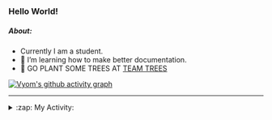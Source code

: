 ### Hello World!

##### About:
- Currently I am a student.
- 🌱 I’m learning how to make better documentation.
- 🌱 GO PLANT SOME TREES AT [TEAM TREES](https://teamtrees.org/)

[![Vyom's github activity graph](https://activity-graph.herokuapp.com/graph?username=Vyvy-vi)](https://github.com/ashutosh00710/github-readme-activity-graph)

---
<details>
  <summary>:zap: My Activity:</summary>
  
<!--START_SECTION:waka-->
![Code Time](http://img.shields.io/badge/Code%20Time-884%20hrs%2030%20mins-blue)

**I'm a Night 🦉** 

```text
🌞 Morning    94 commits     ███░░░░░░░░░░░░░░░░░░░░░░   11.66% 
🌆 Daytime    217 commits    ██████░░░░░░░░░░░░░░░░░░░   26.92% 
🌃 Evening    268 commits    ████████░░░░░░░░░░░░░░░░░   33.25% 
🌙 Night      227 commits    ███████░░░░░░░░░░░░░░░░░░   28.16%

```
📅 **I'm Most Productive on Sunday** 

```text
Monday       124 commits    ███░░░░░░░░░░░░░░░░░░░░░░   15.38% 
Tuesday      125 commits    ████░░░░░░░░░░░░░░░░░░░░░   15.51% 
Wednesday    104 commits    ███░░░░░░░░░░░░░░░░░░░░░░   12.9% 
Thursday     112 commits    ███░░░░░░░░░░░░░░░░░░░░░░   13.9% 
Friday       105 commits    ███░░░░░░░░░░░░░░░░░░░░░░   13.03% 
Saturday     79 commits     ██░░░░░░░░░░░░░░░░░░░░░░░   9.8% 
Sunday       157 commits    ████░░░░░░░░░░░░░░░░░░░░░   19.48%

```


📊 **This Week I Spent My Time On** 

```text
🔥 Editors: 
No Activity Tracked This Week

🐱‍💻 Projects: 
No Activity Tracked This Week

```


 Last Updated on 25/09/2022 09:04:24 UTC
<!--END_SECTION:waka-->
</details>
